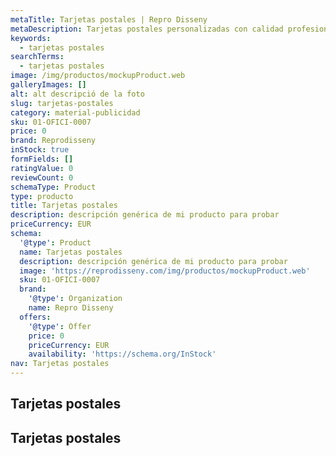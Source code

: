 ```yaml
---
metaTitle: Tarjetas postales | Repro Disseny
metaDescription: Tarjetas postales personalizadas con calidad profesional en Cataluña.
keywords:
  - tarjetas postales
searchTerms:
  - tarjetas postales
image: /img/productos/mockupProduct.web
galleryImages: []
alt: alt descripció de la foto
slug: tarjetas-postales
category: material-publicidad
sku: 01-OFICI-0007
price: 0
brand: Reprodisseny
inStock: true
formFields: []
ratingValue: 0
reviewCount: 0
schemaType: Product
type: producto
title: Tarjetas postales
description: descripción genérica de mi producto para probar
priceCurrency: EUR
schema:
  '@type': Product
  name: Tarjetas postales
  description: descripción genérica de mi producto para probar
  image: 'https://reprodisseny.com/img/productos/mockupProduct.web'
  sku: 01-OFICI-0007
  brand:
    '@type': Organization
    name: Repro Disseny
  offers:
    '@type': Offer
    price: 0
    priceCurrency: EUR
    availability: 'https://schema.org/InStock'
nav: Tarjetas postales
---
```


## Tarjetas postales

## Tarjetas postales
